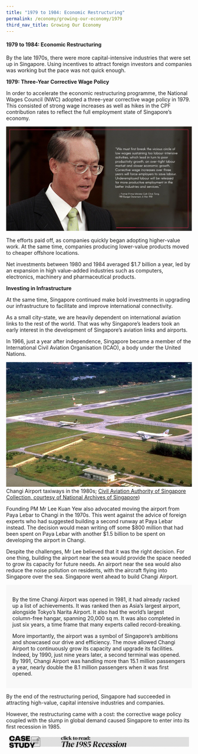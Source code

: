 ```yaml
---
title: "1979 to 1984: Economic Restructuring"
permalink: /economy/growing-our-economy/1979
third_nav_title: Growing Our Economy
---
```

#### 1979 to 1984: Economic Restructuring

By the late 1970s, there were more capital-intensive industries that were set up in Singapore. Using incentives to attract foreign investors and companies was working but the pace was not quick enough.

**1979: Three-Year Corrective Wage Policy**

In order to accelerate the economic restructuring programme, the National Wages Council (NWC) adopted a three-year corrective wage policy in 1979. This consisted of strong wage increases as well as hikes in the CPF contribution rates to reflect the full employment state of Singapore’s economy.

![Alt text for image on Isomer site](/images/economy/growing-our-economy/Screenshot%202020-10-19.png)

The efforts paid off, as companies quickly began adopting higher-value work. At the same time, companies producing lower-value products moved to cheaper offshore locations.

Net investments between 1980 and 1984 averaged $1.7 billion a year, led by an expansion in high value-added industries such as computers, electronics, machinery and pharmaceutical products.

**Investing in Infrastructure**

At the same time, Singapore continued make bold investments in upgrading our infrastructure to facilitate and improve international connectivity.

As a small city-state, we are heavily dependent on international aviation links to the rest of the world. That was why Singapore’s leaders took an early interest in the development of Singapore’s aviation links and airports.

In 1966, just a year after independence, Singapore became a member of the International Civil Aviation Organisation (ICAO), a body under the United Nations.

![Alt text for image on Isomer site](/images/economy/growing-our-economy/img0095.jpg)
Changi Airport taxiways in the 1980s; [Civil Aviation Authority of Singapore Collection, courtesy of National Archives of Singapore](https://www.nas.gov.sg/archivesonline/photographs/record-details/f37f49a4-1161-11e3-83d5-0050568939ad))

Founding PM Mr Lee Kuan Yew also advocated moving the airport from Paya Lebar to Changi in the 1970s. This went against the advice of foreign experts who had suggested building a second runway at Paya Lebar instead. The decision would mean writing off some $800 million that had been spent on Paya Lebar with another $1.5 billion to be spent on developing the airport in Changi.

Despite the challenges, Mr Lee believed that it was the right decision. For one thing, building the airport near the sea would provide the space needed to grow its capacity for future needs. An airport near the sea would also reduce the noise pollution on residents, with the aircraft flying into Singapore over the sea. Singapore went ahead to build Changi Airport.

<div style="border:0px solid #0505f8;background-color:#f8f8f8;padding:1.2em;">
<p>By the time Changi Airport was opened in 1981, it had already racked up a list of achievements.  It was ranked then as Asia’s largest airport, alongside Tokyo’s Narita Airport. It also had the world’s largest column-free hangar, spanning 20,000 sq m. It was also completed in just six years, a time frame that many experts called record-breaking.</p>

<p>More importantly, the airport was a symbol of Singapore’s ambitions and showcased our drive and efficiency. The move allowed Changi Airport to continuously grow its capacity and upgrade its facilities. Indeed, by 1990, just nine years later, a second terminal was opened. By 1991, Changi Airport was handling more than 15.1 million passengers a year, nearly double the 8.1 million passengers when it was first opened.  </p>
</div>
	
By the end of the restructuring period, Singapore had succeeded in attracting high-value, capital intensive industries and companies.

However, the restructuring came with a cost: the corrective wage policy coupled with the slump in global demand caused Singapore to enter into its first recession in 1985.
	
![Alt text for image on Isomer site](/images/economy/growing-our-economy/Case%20Study_The%201985%20Recession.gif)